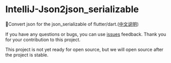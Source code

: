 # IntelliJ-Json2json_serializable
🎉Convert json for the json_serializable of flutter/dart.([中文说明](https://github.com/liujingtech/IntelliJ-Json2json_serializable/blob/master/README_zh-cn.md))

If you have any questions or bugs, you can use [issues](https://github.com/liujingtech/IntelliJ-Json2json_serializable/issues) feedback. Thank you for your contribution to this project.

This project is not yet ready for open source, but we will open source after the project is stable.
